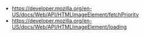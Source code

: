 - https://developer.mozilla.org/en-US/docs/Web/API/HTMLImageElement/fetchPriority
- https://developer.mozilla.org/en-US/docs/Web/API/HTMLImageElement/loading

